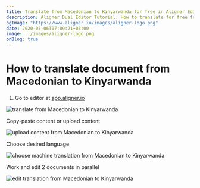 ```yaml
---
title: Translate from Macedonian to Kinyarwanda for free in Aligner Editor
description: Aligner Dual Editor Tutorial. How to translate for free from Macedonian to Kinyarwanda. Aligner is multilingual document management platform. 
ogImage: "https://www.aligner.io/images/aligner-logo.png"
date: 2020-05-06T07:09:21+03:00
image: ../images/aligner-logo.png
onBlog: true
---
```


# How to translate document from Macedonian to Kinyarwanda

1. Go to editor at [app.aligner.io](https://app.aligner.io "Aligner App web page")

![translate from Macedonian to Kinyarwanda](../aligner-blank-editor.png "translate from Macedonian to Kinyarwanda")

Copy-paste content or upload content

![upload content from Macedonian to Kinyarwanda](../aligner-uploaded-document.png "upload content from Macedonian to Kinyarwanda")

Choose desired language

![choose machine translation from Macedonian to Kinyarwanda](../aligner-language-dropdown.png "choose machine translation from Macedonian to Kinyarwanda")

Work and edit 2 documents in parallel

![edit translation from Macedonian to Kinyarwanda](../aligner-double-sitded-editor.png "edit translation from Macedonian to Kinyarwanda")

